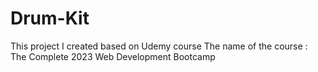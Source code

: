 # Drum-Kit
This project I created based on Udemy course
The name of the course : The Complete 2023 Web Development Bootcamp
